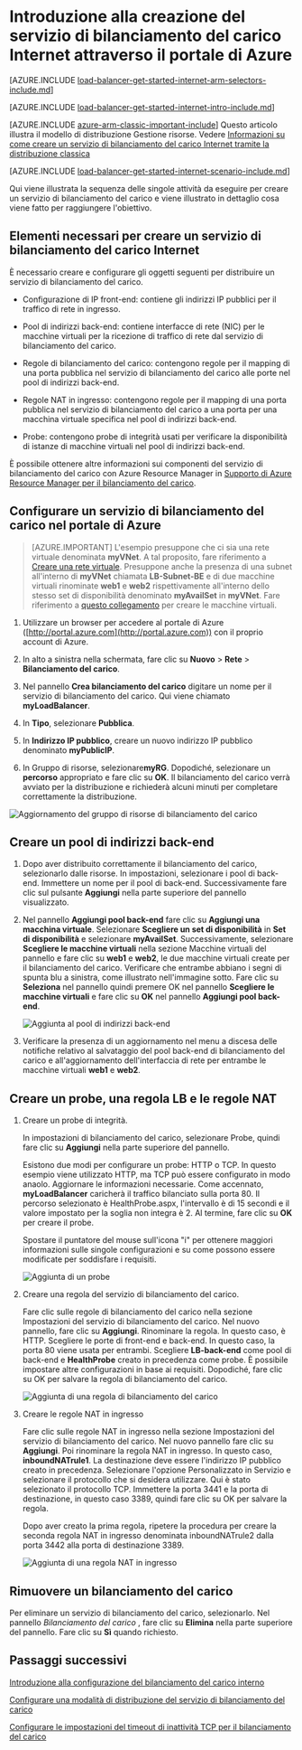 <properties
   pageTitle="Creare un servizio di bilanciamento del carico Internet in Gestione risorse mediante il portale di Azure | Microsoft Azure"
   description="Informazioni su come creare un servizio di bilanciamento del carico Internet in Gestione risorse utilizzando il portale di Azure"
   services="load-balancer"
   documentationCenter="na"
   authors="anavinahar"
   manager="narayan"
   editor=""
   tags="azure-resource-manager"
/> 
<tags
   ms.service="load-balancer"
   ms.devlang="na"
   ms.topic="article"
   ms.tgt_pltfrm="na"
   ms.workload="infrastructure-services"
   ms.date="09/14/2016"
   ms.author="annahar" /> 

# Introduzione alla creazione del servizio di bilanciamento del carico Internet attraverso il portale di Azure

[AZURE.INCLUDE [load-balancer-get-started-internet-arm-selectors-include.md](../../includes/load-balancer-get-started-internet-arm-selectors-include.md)]

[AZURE.INCLUDE [load-balancer-get-started-internet-intro-include.md](../../includes/load-balancer-get-started-internet-intro-include.md)]

[AZURE.INCLUDE [azure-arm-classic-important-include](../../includes/azure-arm-classic-important-include.md)] Questo articolo illustra il modello di distribuzione Gestione risorse. Vedere [Informazioni su come creare un servizio di bilanciamento del carico Internet tramite la distribuzione classica](load-balancer-get-started-internet-classic-portal.md)

[AZURE.INCLUDE [load-balancer-get-started-internet-scenario-include.md](../../includes/load-balancer-get-started-internet-scenario-include.md)]

Qui viene illustrata la sequenza delle singole attività da eseguire per creare un servizio di bilanciamento del carico e viene illustrato in dettaglio cosa viene fatto per raggiungere l'obiettivo.

## Elementi necessari per creare un servizio di bilanciamento del carico Internet

È necessario creare e configurare gli oggetti seguenti per distribuire un servizio di bilanciamento del carico.

- Configurazione di IP front-end: contiene gli indirizzi IP pubblici per il traffico di rete in ingresso.

- Pool di indirizzi back-end: contiene interfacce di rete (NIC) per le macchine virtuali per la ricezione di traffico di rete dal servizio di bilanciamento del carico.

- Regole di bilanciamento del carico: contengono regole per il mapping di una porta pubblica nel servizio di bilanciamento del carico alle porte nel pool di indirizzi back-end.

- Regole NAT in ingresso: contengono regole per il mapping di una porta pubblica nel servizio di bilanciamento del carico a una porta per una macchina virtuale specifica nel pool di indirizzi back-end.

- Probe: contengono probe di integrità usati per verificare la disponibilità di istanze di macchine virtuali nel pool di indirizzi back-end.

È possibile ottenere altre informazioni sui componenti del servizio di bilanciamento del carico con Azure Resource Manager in [Supporto di Azure Resource Manager per il bilanciamento del carico](load-balancer-arm.md).


## Configurare un servizio di bilanciamento del carico nel portale di Azure

> [AZURE.IMPORTANT] L'esempio presuppone che ci sia una rete virtuale denominata **myVNet**. A tal proposito, fare riferimento a [Creare una rete virtuale](../virtual-network/virtual-networks-create-vnet-arm-pportal.md). Presuppone anche la presenza di una subnet all'interno di **myVNet** chiamata **LB-Subnet-BE** e di due macchine virtuali rinominate **web1** e **web2** rispettivamente all'interno dello stesso set di disponibilità denominato **myAvailSet** in **myVNet**. Fare riferimento a [questo collegamento](../virtual-machines/virtual-machines-windows-hero-tutorial.md) per creare le macchine virtuali.


1. Utilizzare un browser per accedere al portale di Azure ([http://portal.azure.com](http://portal.azure.com)) con il proprio account di Azure.

2. In alto a sinistra nella schermata, fare clic su **Nuovo** > **Rete** > **Bilanciamento del carico**.

3. Nel pannello **Crea bilanciamento del carico** digitare un nome per il servizio di bilanciamento del carico. Qui viene chiamato **myLoadBalancer**.

4. In **Tipo**, selezionare **Pubblica**.

5. In **Indirizzo IP pubblico**, creare un nuovo indirizzo IP pubblico denominato **myPublicIP**.

6. In Gruppo di risorse, selezionare**myRG**. Dopodiché, selezionare un **percorso** appropriato e fare clic su **OK**. Il bilanciamento del carico verrà avviato per la distribuzione e richiederà alcuni minuti per completare correttamente la distribuzione.

![Aggiornamento del gruppo di risorse di bilanciamento del carico](./media/load-balancer-get-started-internet-portal/1-load-balancer.png) 


## Creare un pool di indirizzi back-end

1. Dopo aver distribuito correttamente il bilanciamento del carico, selezionarlo dalle risorse. In impostazioni, selezionare i pool di back-end. Immettere un nome per il pool di back-end. Successivamente fare clic sul pulsante **Aggiungi** nella parte superiore del pannello visualizzato.

2. Nel pannello **Aggiungi pool back-end** fare clic su **Aggiungi una macchina virtuale**. Selezionare **Scegliere un set di disponibilità** in **Set di disponibilità** e selezionare **myAvailSet**. Successivamente, selezionare **Scegliere le macchine virtuali** nella sezione Macchine virtuali del pannello e fare clic su **web1** e **web2**, le due macchine virtuali create per il bilanciamento del carico. Verificare che entrambe abbiano i segni di spunta blu a sinistra, come illustrato nell'immagine sotto. Fare clic su **Seleziona** nel pannello quindi premere OK nel pannello **Scegliere le macchine virtuali** e fare clic su **OK** nel pannello **Aggiungi pool back-end**.

    ![Aggiunta al pool di indirizzi back-end](./media/load-balancer-get-started-internet-portal/3-load-balancer-backend-02.png) 

3. Verificare la presenza di un aggiornamento nel menu a discesa delle notifiche relativo al salvataggio del pool back-end di bilanciamento del carico e all'aggiornamento dell'interfaccia di rete per entrambe le macchine virtuali **web1** e **web2**.


## Creare un probe, una regola LB e le regole NAT

1. Creare un probe di integrità.

    In impostazioni di bilanciamento del carico, selezionare Probe, quindi fare clic su **Aggiungi** nella parte superiore del pannello.

    Esistono due modi per configurare un probe: HTTP o TCP. In questo esempio viene utilizzato HTTP, ma TCP può essere configurato in modo anaolo. Aggiornare le informazioni necessarie. Come accennato, **myLoadBalancer** caricherà il traffico bilanciato sulla porta 80. Il percorso selezionato è HealthProbe.aspx, l'intervallo è di 15 secondi e il valore impostato per la soglia non integra è 2. Al termine, fare clic su **OK** per creare il probe.

    Spostare il puntatore del mouse sull'icona "i" per ottenere maggiori informazioni sulle singole configurazioni e su come possono essere modificate per soddisfare i requisiti.

    ![Aggiunta di un probe](./media/load-balancer-get-started-internet-portal/4-load-balancer-probes.png) 

2. Creare una regola del servizio di bilanciamento del carico.

    Fare clic sulle regole di bilanciamento del carico nella sezione Impostazioni del servizio di bilanciamento del carico. Nel nuovo pannello, fare clic su **Aggiungi**. Rinominare la regola. In questo caso, è HTTP. Scegliere le porte di front-end e back-end. In questo caso, la porta 80 viene usata per entrambi. Scegliere **LB-back-end** come pool di back-end e **HealthProbe** creato in precedenza come probe. È possibile impostare altre configurazioni in base ai requisiti. Dopodiché, fare clic su OK per salvare la regola di bilanciamento del carico.

    ![Aggiunta di una regola di bilanciamento del carico](./media/load-balancer-get-started-internet-portal/5-load-balancing-rules.png) 

3. Creare le regole NAT in ingresso

    Fare clic sulle regole NAT in ingresso nella sezione Impostazioni del servizio di bilanciamento del carico. Nel nuovo pannello fare clic su **Aggiungi**. Poi rinominare la regola NAT in ingresso. In questo caso, **inboundNATrule1**. La destinazione deve essere l'indirizzo IP pubblico creato in precedenza. Selezionare l'opzione Personalizzato in Servizio e selezionare il protocollo che si desidera utilizzare. Qui è stato selezionato il protocollo TCP. Immettere la porta 3441 e la porta di destinazione, in questo caso 3389, quindi fare clic su OK per salvare la regola.

    Dopo aver creato la prima regola, ripetere la procedura per creare la seconda regola NAT in ingresso denominata inboundNATrule2 dalla porta 3442 alla porta di destinazione 3389.

    ![Aggiunta di una regola NAT in ingresso](./media/load-balancer-get-started-internet-portal/6-load-balancer-inbound-nat-rules.png) 

## Rimuovere un bilanciamento del carico

Per eliminare un servizio di bilanciamento del carico, selezionarlo. Nel pannello *Bilanciamento del carico* , fare clic su **Elimina** nella parte superiore del pannello. Fare clic su **Sì** quando richiesto.

## Passaggi successivi

[Introduzione alla configurazione del bilanciamento del carico interno](load-balancer-get-started-ilb-arm-cli.md)

[Configurare una modalità di distribuzione del servizio di bilanciamento del carico](load-balancer-distribution-mode.md)

[Configurare le impostazioni del timeout di inattività TCP per il bilanciamento del carico](load-balancer-tcp-idle-timeout.md)

<!---HONumber=AcomDC_0921_2016-->
